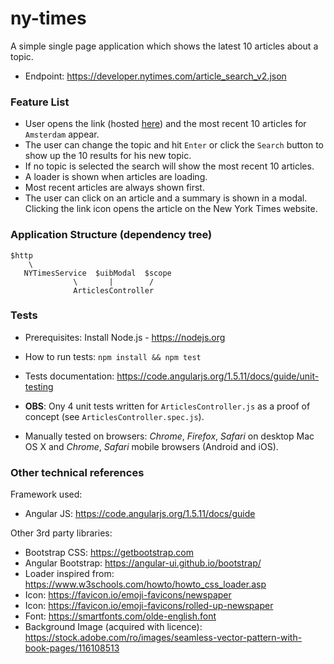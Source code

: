 # ny-times
A simple single page application which shows the latest 10 articles about a topic.

* Endpoint: https://developer.nytimes.com/article_search_v2.json

### Feature List
* User opens the link (hosted [here](https://bogdanmatra.github.io/ny-times)) and the most recent 10 articles for `Amsterdam` appear.
* The user can change the topic and hit `Enter` or click the `Search` button to show up the 10 results for his new topic.
* If no topic is selected the search will show the most recent 10 articles.
* A loader is shown when articles are loading.
* Most recent articles are always shown first.
* The user can click on an article and a summary is shown in a modal. Clicking the link icon opens the article on the New York Times website.


### Application Structure (dependency tree)

```
$http
    \
   NYTimesService  $uibModal  $scope
              \       |        /
              ArticlesController
```

### Tests

* Prerequisites: Install Node.js - https://nodejs.org
* How to run tests: `npm install && npm test`
* Tests documentation: https://code.angularjs.org/1.5.11/docs/guide/unit-testing
* **OBS**: Ony 4 unit tests written for `ArticlesController.js` as a proof of concept (see `ArticlesController.spec.js`).

* Manually tested on browsers: *Chrome*, *Firefox*, *Safari* on desktop Mac OS X and *Chrome*, *Safari* mobile browsers (Android and iOS).


### Other technical references

Framework used:
* Angular JS: https://code.angularjs.org/1.5.11/docs/guide

Other 3rd party libraries:
* Bootstrap CSS: https://getbootstrap.com
* Angular Bootstrap: https://angular-ui.github.io/bootstrap/
* Loader inspired from: https://www.w3schools.com/howto/howto_css_loader.asp
* Icon: https://favicon.io/emoji-favicons/newspaper
* Icon: https://favicon.io/emoji-favicons/rolled-up-newspaper
* Font: https://smartfonts.com/olde-english.font
* Background Image (acquired with licence): https://stock.adobe.com/ro/images/seamless-vector-pattern-with-book-pages/116108513